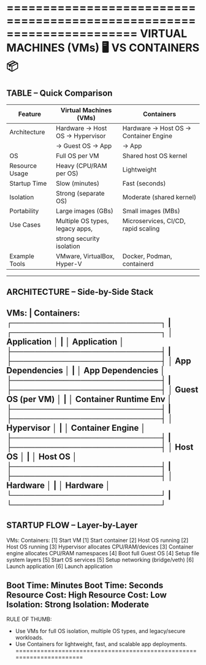 ======================================================================
      VIRTUAL MACHINES (VMs) 🖥️           VS          CONTAINERS 📦
======================================================================

TABLE – Quick Comparison
----------------------------------------------------------------------
Feature             | Virtual Machines (VMs)           | Containers
--------------------|----------------------------------|-------------------------
Architecture        | Hardware → Host OS → Hypervisor  | Hardware → Host OS → Container Engine
                    | → Guest OS → App                  | → App
OS                  | Full OS per VM                   | Shared host OS kernel
Resource Usage      | Heavy (CPU/RAM per OS)            | Lightweight
Startup Time        | Slow (minutes)                    | Fast (seconds)
Isolation           | Strong (separate OS)              | Moderate (shared kernel)
Portability         | Large images (GBs)                | Small images (MBs)
Use Cases           | Multiple OS types, legacy apps,   | Microservices, CI/CD, rapid scaling
                    | strong security isolation         |
Example Tools       | VMware, VirtualBox, Hyper-V       | Docker, Podman, containerd
----------------------------------------------------------------------

ARCHITECTURE – Side-by-Side Stack
----------------------------------------------------------------------
   VMs:                                    |   Containers:
   ┌──────────────────────────┐            |   ┌──────────────────────────┐
   │ Application              │            |   │ Application              │
   ├──────────────────────────┤            |   ├──────────────────────────┤
   │ App Dependencies         │            |   │ App Dependencies         │
   ├──────────────────────────┤            |   ├──────────────────────────┤
   │ Guest OS (per VM)        │            |   │ Container Runtime Env    │
   ├──────────────────────────┤            |   ├──────────────────────────┤
   │ Hypervisor               │            |   │ Container Engine         │
   ├──────────────────────────┤            |   ├──────────────────────────┤
   │ Host OS                  │            |   │ Host OS                  │
   ├──────────────────────────┤            |   ├──────────────────────────┤
   │ Hardware                 │            |   │ Hardware                 │
   └──────────────────────────┘            |   └──────────────────────────┘
----------------------------------------------------------------------

STARTUP FLOW – Layer-by-Layer
----------------------------------------------------------------------
VMs:                                          Containers:
[1] Start VM                                  [1] Start container
[2] Host OS running                           [2] Host OS running
[3] Hypervisor allocates CPU/RAM/devices      [3] Container engine allocates CPU/RAM namespaces
[4] Boot full Guest OS                        [4] Setup file system layers
[5] Start OS services                         [5] Setup networking (bridge/veth)
[6] Launch application                        [6] Launch application

Boot Time: Minutes                            Boot Time: Seconds
Resource Cost: High                           Resource Cost: Low
Isolation: Strong                             Isolation: Moderate
----------------------------------------------------------------------

RULE OF THUMB:
- Use VMs for full OS isolation, multiple OS types, and legacy/secure workloads.
- Use Containers for lightweight, fast, and scalable app deployments.
======================================================================
